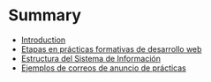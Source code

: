 # Summary

* [Introduction](README.md)
* [Etapas en prácticas formativas de desarrollo web](etapas_en_prácticas_formativas_de_desarrollo_web.md)
* [Estructura del Sistema de Información](estructura_del_sistema_de_informacion.md)
* [Ejemplos de correos de anuncio de prácticas](ejemplos_de_correos_de_anuncio_de_practicas.md)

